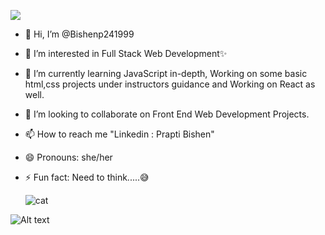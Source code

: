 
  ![](https://komarev.com/ghpvc/?username=Bishenp24199&color=blueviolet&style=plastic&abbreviated=true)
  
- 👋 Hi, I’m @Bishenp241999
- 👀 I’m interested in Full Stack Web Development✨
- 🌱 I’m currently learning JavaScript in-depth, Working on some basic html,css projects under instructors guidance and Working on React as well.
- 💞️ I’m looking to collaborate on Front End Web Development Projects.
- 📫 How to reach me "Linkedin : Prapti Bishen"
- 😄 Pronouns: she/her
- ⚡ Fun fact: Need to think.....😅

  ![cat](https://media.giphy.com/media/v1.Y2lkPTc5MGI3NjExdWRkOTdqZ3c3amt2NmFiZnZpOWYzY21vdDRzZ2I2Nng0cW5zbWxsaSZlcD12MV9zdGlja2Vyc19zZWFyY2gmY3Q9cw/M4NykXxUE0HAcK7UJ6/giphy.gif)

  

![Alt text](https://github.com/Bishenp241999/media.giphy.com/media/v1.Y2lkPTc5MGI3NjExdWRkOTdqZ3c3amt2NmFiZnZpOWYzY21vdDRzZ2I2Nng0cW5zbWxsaSZlcD12MV9zdGlja2Vyc19zZWFyY2gmY3Q9cw/M4NykXxUE0HAcK7UJ6/giphy.gif)







<!---
Bishenp241999/Bishenp241999 is a ✨ special ✨ repository because its `README.md` (this file) appears on your GitHub profile.
You can click the Preview link to take a look at your changes.
--->
